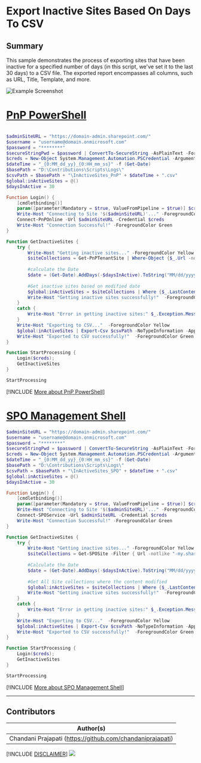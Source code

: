 

# Export Inactive Sites Based On Days To CSV

## Summary
This sample demonstrates the process of exporting sites that have been inactive for a specified number of days (in this script, we've set it to the last 30 days) to a CSV file. The exported report encompasses all columns, such as URL, Title, Template, and more.

![Example Screenshot](assets/example.png)

# [PnP PowerShell](#tab/pnpps)

```powershell

$adminSiteURL = "https://domain-admin.sharepoint.com/"
$username = "username@domain.onmicrosoft.com"
$password = "********"
$secureStringPwd = $password | ConvertTo-SecureString -AsPlainText -Force 
$creds = New-Object System.Management.Automation.PSCredential -ArgumentList $username, $secureStringPwd
$dateTime = "_{0:MM_dd_yy}_{0:HH_mm_ss}" -f (Get-Date)
$basePath = "D:\Contributions\Scripts\Logs\"
$csvPath = $basePath + "\InActiveSites_PnP" + $dateTime + ".csv"
$global:inActiveSites = @()
$daysInActive = 30

Function Login() {
    [cmdletbinding()]
    param([parameter(Mandatory = $true, ValueFromPipeline = $true)] $creds)     
    Write-Host "Connecting to Site '$($adminSiteURL)'..." -ForegroundColor Yellow   
    Connect-PnPOnline -Url $adminSiteURL -Credential $creds
    Write-Host "Connection Successful!" -ForegroundColor Green 
}

Function GetInactiveSites {    
    try {
        Write-Host "Getting inactive sites..." -ForegroundColor Yellow 
        $siteCollections = Get-PnPTenantSite | Where-Object {$_.Url -notlike "-my.sharepoint.com" -and $_.Url -notlike "/portals/"}
         
        #calculate the Date
        $date = (Get-Date).AddDays(-$daysInActive).ToString("MM/dd/yyyy")
 
        #Get inactive sites based on modified date
        $global:inActiveSites = $siteCollections | Where {$_.LastContentModifiedDate -le $date} | Select *         
        Write-Host "Getting inactive sites successfully!"  -ForegroundColor Green 
    }
    catch {
        Write-Host "Error in getting inactive sites:" $_.Exception.Message -ForegroundColor Red                 
    }
    Write-Host "Exporting to CSV..."  -ForegroundColor Yellow 
    $global:inActiveSites | Export-Csv $csvPath -NoTypeInformation -Append
    Write-Host "Exported to CSV successfully!"  -ForegroundColor Green	
}

Function StartProcessing {
    Login($creds);
    GetInactiveSites
}

StartProcessing
```
[!INCLUDE [More about PnP PowerShell](../../docfx/includes/MORE-PNPPS.md)]

# [SPO Management Shell](#tab/spoms-ps)

```powershell
$adminSiteURL = "https://domain-admin.sharepoint.com/"
$username = "username@domain.onmicrosoft.com"
$password = "********"
$secureStringPwd = $password | ConvertTo-SecureString -AsPlainText -Force 
$creds = New-Object System.Management.Automation.PSCredential -ArgumentList $username, $secureStringPwd
$dateTime = "_{0:MM_dd_yy}_{0:HH_mm_ss}" -f (Get-Date)
$basePath = "D:\Contributions\Scripts\Logs\"
$csvPath = $basePath + "\InActiveSites_SPO" + $dateTime + ".csv"
$global:inActiveSites = @()
$daysInActive = 30

Function Login() {
    [cmdletbinding()]
    param([parameter(Mandatory = $true, ValueFromPipeline = $true)] $creds)     
    Write-Host "Connecting to Site '$($adminSiteURL)'..." -ForegroundColor Yellow   
    Connect-SPOService -Url $adminSiteURL -Credential $creds
    Write-Host "Connection Successful!" -ForegroundColor Green 
}

Function GetInactiveSites {    
    try {
        Write-Host "Getting inactive sites..." -ForegroundColor Yellow 
        $siteCollections = Get-SPOSite -Filter { Url -notlike "-my.sharepoint.com" -and Url -notlike "/portals/" }
         
        #Calculate the Date
        $date = (Get-Date).AddDays(-$daysInActive).ToString("MM/dd/yyyy")
 
        #Get All Site collections where the content modified
        $global:inActiveSites = $siteCollections | Where {$_.LastContentModifiedDate -le $date} | Select *         
        Write-Host "Getting inactive sites successfully!"  -ForegroundColor Green 
    }
    catch {
        Write-Host "Error in getting inactive sites:" $_.Exception.Message -ForegroundColor Red                 
    }
    Write-Host "Exporting to CSV..."  -ForegroundColor Yellow 
    $global:inActiveSites | Export-Csv $csvPath -NoTypeInformation -Append
    Write-Host "Exported to CSV successfully!"  -ForegroundColor Green	
}

Function StartProcessing {
    Login($creds);
    GetInactiveSites
}

StartProcessing
```
[!INCLUDE [More about SPO Management Shell](../../docfx/includes/MORE-SPOMS.md)]
***
## Contributors

| Author(s) |
|-----------|
| Chandani Prajapati (https://github.com/chandaniprajapati) |


[!INCLUDE [DISCLAIMER](../../docfx/includes/DISCLAIMER.md)]
<img src="https://m365-visitor-stats.azurewebsites.net/script-samples/scripts/export-inactive-sites-based-on-days-to-csv" aria-hidden="true" />